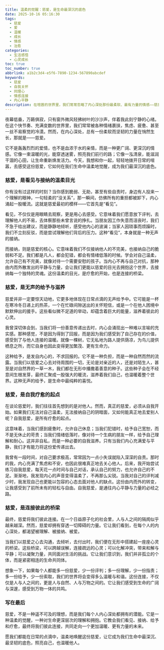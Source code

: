 ```yaml
---
title: 温柔的觉醒：慈爱，是生命最深沉的底色
date: 2025-10-16 05:16:30
tags:
  - 慈爱
  - 爱
  - 温暖
  - 成长
  - 情感
  - 治愈
categories:
  - 生活感悟
  - 心灵成长
toc: true
toc_number: true
abbrlink: a1b2c3d4-e5f6-7890-1234-567890abcdef
keywords:
  - 慈爱
  - 自我关怀
  - 同理心
  - 情感连接
  - 内心平静
description: 在喧嚣的世界里，我们常常忽略了内心深处那份最柔软、最有力量的情感——慈爱。它不是遥不可及的宏大命题，而是渗透在日常点滴中的温柔光芒。本文将带你一同探索慈爱的真谛，感受它如何疗愈自我、连接彼此，并最终成为我们生命中最深沉、最坚韧的底色，唤醒内心深处的温柔与力量。
---
```


夜幕低垂，万籁俱寂，只有窗外微风轻拂树叶的沙沙声，伴着我此刻宁静的心绪。在这个快节奏、充满变数的世界里，我们常常被各种情绪裹挟，焦虑、疲惫、甚至一丝不易察觉的冷漠。然而，在内心深处，总有一份柔软而坚韧的力量在悄然生长，那就是——慈爱。

它不是轰轰烈烈的爱情，也不是血浓于水的亲情，而是一种更广阔、更深沉的情感。它像一束温暖的光，能穿透迷雾，照亮我们前行的路；它像一泓清泉，能滋润干涸的心田，让生命重新焕发活力。今天，我想和你一起，轻轻地拨开日常的喧嚣，去感受这份慈爱，它如何在我们生命中温柔地觉醒，成为我们最深沉的底色。

### 慈爱，是看见与接纳的温柔目光

你有没有过这样的时刻？当你感到脆弱、无助，甚至有些自责时，身边有人投来一个理解的眼神，一句轻柔的“没关系”，那一瞬间，仿佛所有的重担都被卸下，内心涌起一股暖流。这就是慈爱最初的模样——它首先是“看见”。

看见，不仅仅是用眼睛去观察，更是用心去感受。它意味着我们愿意放下评判，去理解他人的不易，去体察那些未曾言说的挣扎。当朋友因工作失意而沮丧时，我们不急于给出建议，而是静静地倾听，感受他内心的波澜；当家人因琐事而烦躁时，我们不立刻反驳，而是尝试理解他们背后的压力。这种“看见”，本身就是一种无声的接纳。

而接纳，则是慈爱的核心。它意味着我们不仅接纳他人的不完美，也接纳自己的脆弱和不足。我们都是凡人，都会犯错，都会有情绪低落的时候。学会对自己温柔，允许自己有不完美，就像对待一个需要安慰的孩子。当内心不再与自己对抗，那种由内而外散发出的平静与力量，会让我们更能以慈爱的目光去拥抱这个世界，去接纳每一个独特的灵魂。这份温柔的目光，是疗愈的开始，也是连接的桥梁。

### 慈爱，是无声的给予与滋养

慈爱并非一定要惊天动地，它更多地体现在日常点滴的无声给予中。它可能是一杯在寒冷冬日递上的热茶，一个在忙碌间隙送出的关怀短信，或是一个在他人困境中默默伸出的援手。这些看似微不足道的举动，却蕴含着巨大的能量，滋养着彼此的心灵。

我曾深切体会到，当我们将一份善意传递出去时，内心会涌现出一种难以言喻的充实感。那种感觉，不是因为得到了回报，而是因为我们感受到了自己存在的价值，感受到了与他人连接的温暖。就像一棵树，它无私地为路人提供荫凉，为鸟儿提供栖息之所，而它自身也因此变得更加繁茂、更有生命力。

这种给予，是发自内心的，不求回报的。它不是一种负担，而是一种自然而然的流露。当我们以慈爱之心去对待周围的一切，无论是对亲近的人，还是对陌生人，甚至是对自然界的一草一木，我们都在无形中播撒着善意的种子。这些种子会在不经意间生根发芽，最终汇聚成一股强大的暖流，滋养着我们自己，也温暖着整个世界。这种无声的给予，是生命中最纯粹的喜悦。

### 慈爱，是自我疗愈的起点

在谈论慈爱时，我们往往首先想到的是对他人。然而，真正的慈爱，必须从自我开始。如果我们无法对自己温柔，无法接纳自己的阴暗面，又如何能真正地去爱别人呢？自我慈爱，是所有疗愈的起点。

这意味着，当我们感到疲惫时，允许自己休息；当我们犯错时，给予自己宽恕，而不是无休止的苛责；当我们情绪低落时，像对待一个生病的朋友一样，给予自己理解和耐心。这并非自私，而是一种必要的自我滋养。只有当我们内心充满爱与平静，我们才有能力将这份爱传递出去。

我曾有一段时间，对自己要求极高，常常因为一点小失误就陷入深深的自责。那时的我，内心充满了焦虑和不安，也因此很难真正地去关心他人。后来，我开始尝试练习自我慈爱，每天花一点时间与自己对话，承认自己的努力，也允许自己的不足。渐渐地，我发现内心的声音变得温柔了，不再那么尖锐。当我对自己的评判减少时，我发现自己也更能以包容的心态去面对他人的缺点。这份由内而外的转变，让我感受到了前所未有的轻松与自由。自我慈爱，是通往内心平静与力量的必经之路。

### 慈爱，是连接彼此的桥梁

最终，慈爱将我们彼此连接。在一个日益原子化的社会里，人与人之间的隔阂似乎越来越深。然而，慈爱却拥有穿透一切障碍的力量。它让我们看到，在每个人的内心深处，都渴望被理解、被接纳、被爱。

当我们以慈爱之心去沟通，去倾听，去付出时，我们便在无形中搭建起一座座心灵的桥梁。这些桥梁，可以跨越误解，连接疏远的心灵；可以化解冲突，带来和解与平静；可以凝聚力量，共同面对生活的挑战。它让我们意识到，我们并非孤立的个体，而是紧密相连的生命共同体。

想象一下，如果每个人都能多一份慈爱，少一份评判；多一份理解，少一份指责；多一份给予，少一份索取，我们的世界将会变得多么温暖与和谐。这份连接，不仅仅是人与人之间的，更是人与自然、人与万物之间的。它让我们感受到生命的广阔与深邃，感受到万物一体的共鸣。

### 写在最后

慈爱，不是一种遥不可及的理想，而是我们每个人内心深处都拥有的潜能。它是一种温柔的觉醒，一种对生命更深层次的理解和拥抱。它教会我们看见、接纳、给予和疗愈，最终将我们彼此连接，共同走向一个更加温暖、更有力量的未来。

愿我们都能在日常的点滴中，温柔地唤醒这份慈爱，让它成为我们生命中最深沉、最坚韧的底色，照亮自己，也温暖他人。